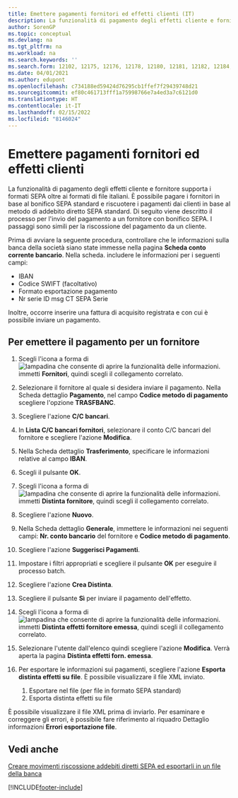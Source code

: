 ```yaml
---
title: Emettere pagamenti fornitori ed effetti clienti (IT)
description: La funzionalità di pagamento degli effetti cliente e fornitore supporta i formati SEPA oltre ai formati di file italiani.
author: SorenGP
ms.topic: conceptual
ms.devlang: na
ms.tgt_pltfrm: na
ms.workload: na
ms.search.keywords: ''
ms.search.form: 12102, 12175, 12176, 12178, 12180, 12181, 12182, 12184, 12185, 12186, 12190
ms.date: 04/01/2021
ms.author: edupont
ms.openlocfilehash: c734188ed59424d76295cb1ffef7f29439748d21
ms.sourcegitcommit: ef80c461713fff1a75998766e7a4ed3a7c6121d0
ms.translationtype: HT
ms.contentlocale: it-IT
ms.lasthandoff: 02/15/2022
ms.locfileid: "8146024"
---
```

# <a name="issue-vendor-payments-and-customer-bills"></a>Emettere pagamenti fornitori ed effetti clienti

La funzionalità di pagamento degli effetti cliente e fornitore supporta i formati SEPA oltre ai formati di file italiani. È possibile pagare i fornitori in base al bonifico SEPA standard e riscuotere i pagamenti dai clienti in base al metodo di addebito diretto SEPA standard. Di seguito viene descritto il processo per l'invio del pagamento a un fornitore con bonifico SEPA. I passaggi sono simili per la riscossione del pagamento da un cliente.  

Prima di avviare la seguente procedura, controllare che le informazioni sulla banca della società siano state immesse nella pagina **Scheda conto corrente bancario**. Nella scheda. includere le informazioni per i seguenti campi:  

- IBAN  
- Codice SWIFT (facoltativo)  
- Formato esportazione pagamento  
- Nr serie ID msg CT SEPA Serie  

Inoltre, occorre inserire una fattura di acquisito registrata e con cui è possibile inviare un pagamento.  

## <a name="to-issue-payment-to-a-vendor"></a>Per emettere il pagamento per un fornitore  

1. Scegli l'icona a forma di ![lampadina che consente di aprire la funzionalità delle informazioni.](../../media/ui-search/search_small.png "Informazioni sull'operazione che si desidera eseguire") immetti **Fornitori**, quindi scegli il collegamento correlato.  
2. Selezionare il fornitore al quale si desidera inviare il pagamento. Nella Scheda dettaglio **Pagamento**, nel campo **Codice metodo di pagamento** scegliere l'opzione **TRASFBANC**.
3. Scegliere l'azione **C/C bancari**.  
4. In **Lista C/C bancari fornitori**, selezionare il conto C/C bancari del fornitore e scegliere l'azione **Modifica**.
5. Nella Scheda dettaglio **Trasferimento**, specificare le informazioni relative al campo **IBAN**.  
6. Scegli il pulsante **OK**.  
7. Scegli l'icona a forma di ![lampadina che consente di aprire la funzionalità delle informazioni.](../../media/ui-search/search_small.png "Informazioni sull'operazione che si desidera eseguire") immetti **Distinta fornitore**, quindi scegli il collegamento correlato.  
8. Scegliere l'azione **Nuovo**.  
9. Nella Scheda dettaglio **Generale**, immettere le informazioni nei seguenti campi: **Nr. conto bancario** del fornitore e **Codice metodo di pagamento**.  
10. Scegliere l'azione **Suggerisci Pagamenti**.
11. Impostare i filtri appropriati e scegliere il pulsante **OK** per eseguire il processo batch.  
12. Scegliere l'azione **Crea Distinta**.
13. Scegliere il pulsante **Sì** per inviare il pagamento dell'effetto.  
14. Scegli l'icona a forma di ![lampadina che consente di aprire la funzionalità delle informazioni.](../../media/ui-search/search_small.png "Informazioni sull'operazione che si desidera eseguire") immetti **Distinta effetti fornitore emessa**, quindi scegli il collegamento correlato.
15. Selezionare l'utente dall'elenco quindi scegliere l'azione **Modifica**. Verrà aperta la pagina **Distinta effetti forn. emessa**.  
16. Per esportare le informazioni sui pagamenti, scegliere l'azione **Esporta distinta effetti su file**. È possibile visualizzare il file XML inviato.  

    1. Esportare nel file (per file in formato SEPA standard)  
    2. Esporta distinta effetti su file  

È possibile visualizzare il file XML prima di inviarlo. Per esaminare e correggere gli errori, è possibile fare riferimento al riquadro Dettaglio informazioni **Errori esportazione file**.  

## <a name="see-also"></a>Vedi anche

[Creare movimenti riscossione addebiti diretti SEPA ed esportarli in un file della banca](../../finance-collect-payments-with-sepa-direct-debit.md#creating-sepa-direct-debit-collection-entries-and-export-to-a-bank-file)


[!INCLUDE[footer-include](../../includes/footer-banner.md)]